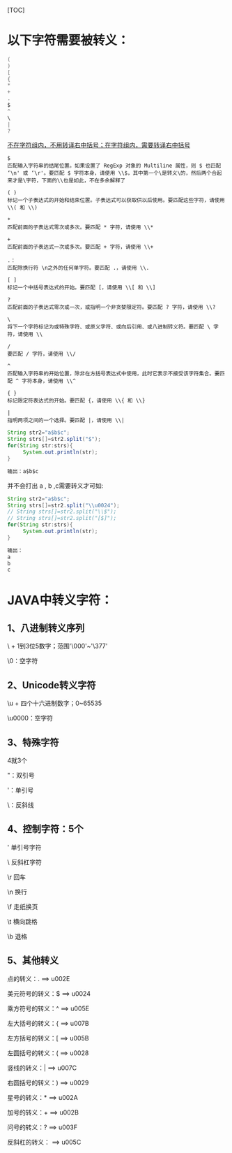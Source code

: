 [TOC]
# 以下字符需要被转义：


```java
(
)
[
{
*
+
.
$
^
\
|
?
```


[不在字符组内，不用转译右中括号；在字符组内，需要转译右中括号](https://blog.csdn.net/weixin_44100002/article/details/114373990)

```
$
匹配输入字符串的结尾位置。如果设置了 RegExp 对象的 Multiline 属性，则 $ 也匹配 ‘\n' 或 ‘\r'。要匹配 $ 字符本身，请使用 \\$，其中第一个\是转义\的，然后两个合起来才是\字符，下面的\\也是如此，不在多余解释了
 
( )
标记一个子表达式的开始和结束位置。子表达式可以获取供以后使用。要匹配这些字符，请使用\\( 和 \\)
 
*
匹配前面的子表达式零次或多次。要匹配 * 字符，请使用 \\*
 
+
匹配前面的子表达式一次或多次。要匹配 + 字符，请使用 \\+
 
.：
匹配除换行符 \n之外的任何单字符。要匹配 .，请使用 \\.
 
[ ]
标记一个中括号表达式的开始。要匹配 [，请使用 \\[ 和 \\]
 
?
匹配前面的子表达式零次或一次，或指明一个非贪婪限定符。要匹配 ? 字符，请使用 \\?
 
\
将下一个字符标记为或特殊字符、或原义字符、或向后引用、或八进制转义符。要匹配 \ 字符，请使用 \\

/
要匹配 / 字符，请使用 \\/
 
^
匹配输入字符串的开始位置，除非在方括号表达式中使用，此时它表示不接受该字符集合。要匹配 ^ 字符本身，请使用 \\^
 
{ }
标记限定符表达式的开始。要匹配 {，请使用 \\{ 和 \\}
 
|
指明两项之间的一个选择。要匹配 |，请使用 \\|

```



```java
String str2="a$b$c";  
String strs[]=str2.split("$");  
for(String str:strs){  
     System.out.println(str);  
}  

输出：a$b$c
```
并不会打出 a , b ,c需要转义才可如:

```java
String str2="a$b$c";  
String strs[]=str2.split("\\u0024"); 
// String strs[]=str2.split("\\$");
// String strs[]=str2.split("[$]");
for(String str:strs){  
     System.out.println(str);  
} 

输出：
a
b
c
```

# JAVA中转义字符： 

## 1、八进制转义序列
 \ + 1到3位5数字；范围'\000'~'\377' 

\0：空字符 

## 2、Unicode转义字符
\u + 四个十六进制数字；0~65535

\u0000：空字符 

## 3、特殊字符
4就3个 

\"：双引号 

\'：单引号 

\\：反斜线 

## 4、控制字符：5个 

\' 单引号字符 

\\ 反斜杠字符 

\r 回车 

\n 换行 

\f 走纸换页 

\t 横向跳格 

\b 退格 


## 5、其他转义

点的转义：. ==> u002E

美元符号的转义：$ ==> u0024

乘方符号的转义：^ ==> u005E 

左大括号的转义：{ ==> u007B 

左方括号的转义：[ ==> u005B

左圆括号的转义：( ==> u0028 

竖线的转义：| ==> u007C 

右圆括号的转义：) ==> u0029

星号的转义：* ==> u002A 

加号的转义：+ ==> u002B 

问号的转义：? ==> u003F 

反斜杠的转义： ==> u005C 
